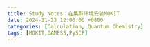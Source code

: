 ```yaml
---
title: Study Notes：在集群环境安装MOKIT
date: 2024-11-23 12:00:00 +0800
categories: [Calculation, Quantum Chemistry]
tags: [MOKIT,GAMESS,PySCF]     
---
```

